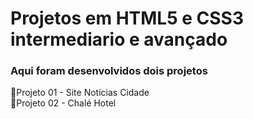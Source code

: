 

# Projetos em HTML5 e CSS3 intermediario e avançado
### Aqui foram desenvolvidos dois projetos


🚀Projeto 01 - Site Notícias Cidade<br>
🚀Projeto 02 - Chalé Hotel<br>



